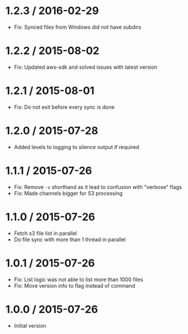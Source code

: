 
1.2.3 / 2016-02-29
==================

  * Fix: Synced files from Windows did not have subdirs

1.2.2 / 2015-08-02
==================

  * Fix: Updated aws-sdk and solved issues with latest version

1.2.1 / 2015-08-01
==================

  * Fix: Do not exit before every sync is done

1.2.0 / 2015-07-28
==================

  * Added levels to logging to silence output if required

1.1.1 / 2015-07-26
==================

  * Fix: Remove `-v` shorthand as it lead to confusion with "verbose" flags
  * Fix: Made channels bigger for S3 processing

1.1.0 / 2015-07-26
==================

  * Fetch s3 file list in parallel
  * Do file sync with more than 1 thread in parallel

1.0.1 / 2015-07-26
==================

  * Fix: List logic was not able to list more than 1000 files
  * Fix: Move version info to flag instead of command

1.0.0 / 2015-07-26
==================

 * Initial version
